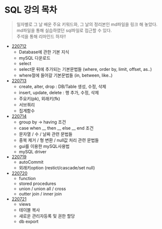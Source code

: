 # SQL 강의 목차
> 일자별로 그 날 배운 주요 키워드와, 그 날의 정리본인 md파일을 링크 해 놓았다.  
md파일을 통해 실습하였던 sql파일로 접근할 수 있다.  
주석을 통해 리마인드 하자!!  

- [220712](./SQL정리/220712.md)
  - Database에 관한 기본 지식
  - mySQL 다운로드
  - select
  - select문 뒤에 추가되는 기본문법들 (where, order by, limit, offset, as..)
  - where절에 들어갈 기본문법들 (in, between, like..)
- [220713](./SQL정리/220713.md)
  - create, alter, drop : DB/Table 생성, 수정, 삭제
  - insert, update, delete : 행 추가, 수정, 삭제
  - 주요키(pk), 외래키(fk)
  - 서브쿼리
  - 집계함수
- [220714](./SQL정리/220714.md)
  - group by -> having 조건
  - case when __ then __ else __ end 조건
  - 문자열 / 수 / 날짜 관련 문법들
  - 중복 제거 / 형 변환 / null값 처리 관련 문법들
  - gui를 이용한 mySQL사용법
  - mySQL driver
- [220719](./SQL정리/220719.md)
  - autoCommit
  - 외래키option (restict/cascade/set null)
- [220720](./SQL정리/220720.md)
  - function
  - stored procedures 
  - union / union all / cross
  - outter join / inner join
- [220721](./SQL정리/220721.md)
  - views
  - 테이블 복사
  - 새로운 관리자등록 및 권한 할당
  - db export  
